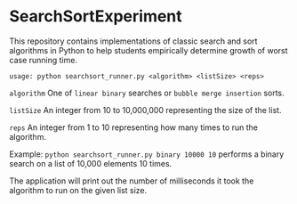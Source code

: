 # SearchSortExperiment

This repository contains implementations of classic search and sort algorithms 
in Python to help students empirically determine growth of worst case running 
time.

`usage: python searchsort_runner.py <algorithm> <listSize> <reps>`

`algorithm` One of `linear binary` searches or  `bubble merge insertion` sorts.

`listSize` An integer from 10 to 10,000,000 representing the size of the
list.

`reps` An integer from 1 to 10 representing how many times to run the algorithm.

Example: `python searchsort_runner.py binary 10000 10` performs a binary search on a 
list of 10,000 elements 10 times.

The application will print out the number of milliseconds it took the algorithm to 
run on the given list size.